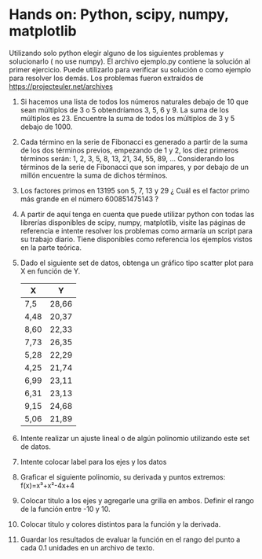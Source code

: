 # Hands on: Python, scipy, numpy, matplotlib

 Utilizando solo python elegir alguno de los siguientes problemas y solucionarlo ( no use numpy). El archivo  ejemplo.py contiene la solución al primer ejercicio. Puede utilizarlo para verificar su solución o como ejemplo para resolver los demás. Los problemas fueron extraídos de https://projecteuler.net/archives 

  1. Si hacemos una lista de todos los números naturales debajo de 10 que sean múltiplos de 3 o 5 obtendríamos 3, 5, 6 y 9. La suma de los múltiplos es 23. Encuentre la suma de todos los múltiplos de 3 y 5 debajo de 1000.

  2. Cada término en la serie de Fibonacci es generado a partir de la suma de los dos términos previos, empezando de 1 y 2, los diez primeros términos serán: 1, 2, 3, 5, 8, 13, 21, 34, 55, 89, … Considerando los términos de la serie de Fibonacci que son impares, y por debajo de un millón encuentre la suma de dichos términos.

  3.  Los factores primos en  13195 son 5, 7, 13 y 29 ¿ Cuál es el factor primo más grande en el número  600851475143 ?


2. A partir de aquí tenga en cuenta que puede utilizar python con todas las librerías disponibles de scipy, numpy, matplotlib, visite las páginas de referencia e intente resolver los problemas como armaría un script para su trabajo diario. Tiene disponibles como referencia los ejemplos vistos en la parte teórica.

  1. Dado el siguiente set de datos, obtenga un gráfico tipo scatter plot para X en función de Y.

        | X   |  Y  |
        |-----|-----|
        | 7,5 |28,66|
        |4,48 |20,37|
        |8,60 |22,33|
        |7,73 |26,35|
        |5,28 |22,29|
        |4,25 |21,74|
        |6,99 |23,11|
        |6,31 |23,13|
        |9,15 |24,68|
        |5,06 |21,89|

  2. Intente realizar un ajuste lineal o de algún polinomio utilizando este set de datos.
	
  3. Intente colocar label para los ejes y los datos

3. Graficar el siguiente polinomio, su derivada y puntos extremos:  f(x)=x³+x²-4x+4

  1. Colocar titulo a los ejes y agregarle  una grilla en ambos. Definir el rango de la función entre -10 y 10.
  2. Colocar titulo y colores distintos para la función y la derivada.
  3. Guardar los resultados de evaluar la función en el rango del punto a cada 0.1 unidades en un archivo de texto.

